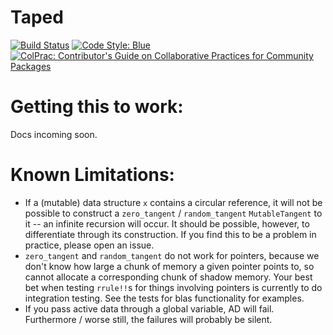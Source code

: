 # Taped

[![Build Status](https://github.com/withbayes/Taped.jl/actions/workflows/CI.yml/badge.svg?branch=main)](https://github.com/withbayes/Taped.jl/actions/workflows/CI.yml?query=branch%3Amain)
[![Code Style: Blue](https://img.shields.io/badge/code%20style-blue-4495d1.svg)](https://github.com/invenia/BlueStyle)
[![ColPrac: Contributor's Guide on Collaborative Practices for Community Packages](https://img.shields.io/badge/ColPrac-Contributor's%20Guide-blueviolet)](https://github.com/SciML/ColPrac)

# Getting this to work:

Docs incoming soon.



# Known Limitations:

- If a (mutable) data structure `x` contains a circular reference, it will not be possible to construct a `zero_tangent` / `random_tangent` `MutableTangent` to it -- an infinite recursion will occur. It should be possible, however, to differentiate through its construction. If you find this to be a problem in practice, please open an issue.
- `zero_tangent` and `random_tangent` do not work for pointers, because we don't know how large a chunk of memory a given pointer points to, so cannot allocate a corresponding chunk of shadow memory. Your best bet when testing `rrule!!`s for things involving pointers is currently to do integration testing. See the tests for blas functionality for examples.
- If you pass active data through a global variable, AD will fail. Furthermore / worse still, the failures will probably be silent.
